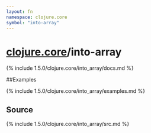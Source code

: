 ```yaml
---
layout: fn
namespace: clojure.core
symbol: "into-array"
---
```


# [clojure.core](../)/into-array

{% include 1.5.0/clojure.core/into_array/docs.md %}

##Examples

{% include 1.5.0/clojure.core/into_array/examples.md %}
## Source
{% include 1.5.0/clojure.core/into_array/src.md %}


